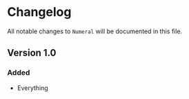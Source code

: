 # Changelog

All notable changes to `Numeral` will be documented in this file.

## Version 1.0

### Added

-   Everything
